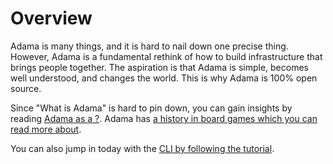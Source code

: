 # Overview

Adama is many things, and it is hard to nail down one precise thing.
However, Adama is a fundamental rethink of how to build infrastructure that brings people together.
The aspiration is that Adama is simple, becomes well understood, and changes the world.
This is why Adama is 100% open source.

Since "What is Adama" is hard to pin down, you can gain insights by reading [Adama as a ?](./adama-as-a.md).
Adama has [a history in board games which you can read more about](./history/origins.md).

You can also jump in today with the [CLI by following the tutorial](./tutorial/00-install.md).